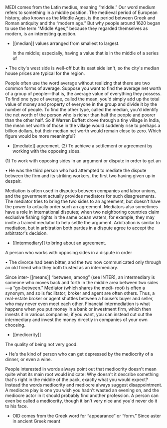 MEDI comes from the Latin medius, meaning “middle.” Our word medium refers to something in a
middle  position.  The  medieval  period  of  European  history,  also  known  as  the  Middle  Ages,  is  the
period  between  Greek  and  Roman  antiquity  and  the  “modern  age.”  But  why  people  around  1620
began to use the term “Middle Ages,” because they regarded themselves as modern, is an interesting
question.

- [[median]] 
values arranged from smallest to largest. 

  In  the  middle;  especially,  having  a  value  that  is  in  the  middle  of  a  series  of

• The city's west side is well-off but its east side isn't, so the city's median house prices are typical
for the region. 

People  often  use  the  word  average  without  realizing  that  there  are  two  common  forms  of  average.
Suppose you want to find the average net worth of a group of people—that is, the average value of
everything they possess. To find one type of average, called the mean, you'd simply add up the total
value of money and property of everyone in the group and divide it by the number of people. To find
the other type, called the median, you'd identify the net worth of the person who is richer than half the
people and poorer than the other half. So if Warren Buffett drove through a tiny village in India, the
mean  net  worth  of  those  in  the  village  would  suddenly  rise  to  perhaps  a  billion  dollars,  but  their
median net worth would remain close to zero. Which figure would be more meaningful?

- [[mediate]] 
agreement. (2) To achieve a settlement or agreement by working with the opposing sides. 

 (1) To work with opposing sides in an argument or dispute in order to get an

• He was the third person who had attempted to mediate the dispute between the firm and its striking
workers, the first two having given up in despair. 

Mediation is often used in disputes between companies and labor unions, and the government actually
provides  mediators  for  such  disagreements.  The  mediator  tries  to  bring  the  two  sides  to  an
agreement, but doesn't have the power to actually order such an agreement. Mediators also sometimes
have a role in international disputes; when two neighboring countries claim exclusive fishing rights in
the same ocean waters, for example, they may invite a trained mediator to help settle the argument.
Arbitration  is  similar  to  mediation,  but  in  arbitration  both  parties  in  a  dispute  agree  to  accept  the
arbitrator's decision.

- [[intermediary]] 
to bring about an agreement. 

 A person who works with opposing sides in a dispute in order

• The divorce had been bitter, and the two now communicated only through an old friend who they
both trusted as an intermediary. 

Since inter- [[means]] “between, among” (see INTER), an intermediary is someone who moves back and
forth  in  the  middle  area  between  two  sides—a  “go-between.”  Mediator  (which  shares  the  medi-
root) is often a synonym, and so is facilitator; broker and agent are often others. Thus, a real-estate
broker  or  agent  shuttles  between  a  house's  buyer  and  seller,  who  may  never  even  meet  each  other.
Financial intermediation is what happens when you put money in a bank or investment firm, which
then invests it in various companies; if you want, you can instead cut out the intermediary and invest
the money directly in companies of your own choosing.

- [[mediocrity]] 

 The quality of being not very good. 

• He's the kind of person who can get depressed by the mediocrity of a dinner, or even a wine. 

People  interested  in  words  always  point  out  that  mediocrity  doesn't  mean  quite  what  its  main  root
would indicate: Why doesn't it describe something that's right in the middle of the pack, exactly what
you  would  expect?  Instead  the  words  mediocrity  and  mediocre  always  suggest  disappointment.  A
mediocre play is one you wish you hadn't wasted an evening on, and the mediocre actor in it should
probably find another profession. A person can even be called a mediocrity, though it isn't very nice
and you'd never do it to his face.

- OID  comes  from  the  Greek  word  for  “appearance”  or  “form.”  Since  aster  in  ancient  Greek  meant
